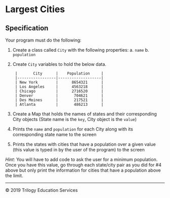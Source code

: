 # Largest Cities

## Specification

Your program must do the following:

1. Create a class called `City` with the following properties:
    a. `name`
    b. `population`
1. Create `City` variables to hold the below data.

        |       City      |    Population     |
        |-----------------|-------------------|
        | New York        |      8654321      |
        | Los Angeles     |      4563218      |
        | Chicago         |      2716520      |
        | Denver          |       704621      |
        | Des Moines      |       217521      |
        | Atlanta         |       486213      |

1. Create a Map that holds the names of states and their corresponding City objects (State name is the `key`, City object is
 the `value`)
1. Prints the `name` and `population` for each City along with its corresponding state name to the screen
1. Prints the states with cities that have a population over a given value (this value is typed in by the user of the program)
 to the screen

_Hint_: You will have to add code to ask the user for a minimum population. Once you have this value, go through each state/city
 pair as you did for #4 above but only print the information for cities that have a population above the limit.



---
© 2019 Trilogy Education Services